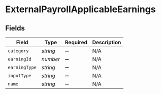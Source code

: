 # ExternalPayrollApplicableEarnings


## Fields

| Field              | Type               | Required           | Description        |
| ------------------ | ------------------ | ------------------ | ------------------ |
| `category`         | *string*           | :heavy_minus_sign: | N/A                |
| `earningId`        | *number*           | :heavy_minus_sign: | N/A                |
| `earningType`      | *string*           | :heavy_minus_sign: | N/A                |
| `inputType`        | *string*           | :heavy_minus_sign: | N/A                |
| `name`             | *string*           | :heavy_minus_sign: | N/A                |